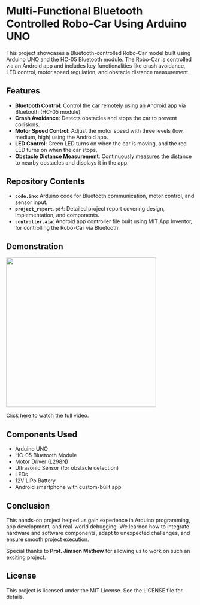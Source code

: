 # Multi-Functional Bluetooth Controlled Robo-Car Using Arduino UNO

This project showcases a Bluetooth-controlled Robo-Car model built using Arduino UNO and the HC-05 Bluetooth module. The Robo-Car is controlled via an Android app and includes key functionalities like crash avoidance, LED control, motor speed regulation, and obstacle distance measurement.

## Features
- **Bluetooth Control**: Control the car remotely using an Android app via Bluetooth (HC-05 module).
- **Crash Avoidance**: Detects obstacles and stops the car to prevent collisions.
- **Motor Speed Control**: Adjust the motor speed with three levels (low, medium, high) using the Android app.
- **LED Control**: Green LED turns on when the car is moving, and the red LED turns on when the car stops.
- **Obstacle Distance Measurement**: Continuously measures the distance to nearby obstacles and displays it in the app.

## Repository Contents
- **`code.ino`**: Arduino code for Bluetooth communication, motor control, and sensor input.
- **`project_report.pdf`**: Detailed project report covering design, implementation, and components.
- **`controller.aia`**: Android app controller file built using MIT App Inventor, for controlling the Robo-Car via Bluetooth.

## Demonstration

<img src="https://drive.google.com/uc?export=view&id=1b1D1LkOerLarXumQ3n4ixMCyxNUzzZ0J" width="400px" />

Click [here](https://drive.google.com/file/d/1SEgj6lMiopXzHhbrF1fHBNEulSB35EfG/view?usp=sharing) to watch the full video.


## Components Used
- Arduino UNO
- HC-05 Bluetooth Module
- Motor Driver (L298N)
- Ultrasonic Sensor (for obstacle detection)
- LEDs
- 12V LiPo Battery
- Android smartphone with custom-built app

## Conclusion
This hands-on project helped us gain experience in Arduino programming, app development, and real-world debugging. We learned how to integrate hardware and software components, adapt to unexpected challenges, and ensure smooth project execution.

Special thanks to **Prof. Jimson Mathew** for allowing us to work on such an exciting project.

## License
This project is licensed under the MIT License. See the LICENSE file for details.
